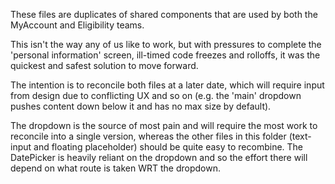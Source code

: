 These files are duplicates of shared components that are used by both the MyAccount and Eligibility teams.

This isn't the way any of us like to work, but with pressures to complete the 'personal information' screen, ill-timed code freezes and rolloffs, it was the quickest and safest solution to move forward.

The intention is to reconcile both files at a later date, which will require input from design due to conflicting UX and so on (e.g. the 'main' dropdown pushes content down below it and has no max size by default).

The dropdown is the source of most pain and will require the most work to reconcile into a single version, whereas the other files in this folder (text-input and floating placeholder) should be quite easy to recombine. The DatePicker is heavily reliant on the dropdown and so the effort there will depend on what route is taken WRT the dropdown.
